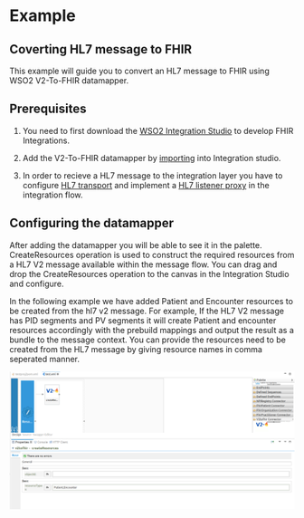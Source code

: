 # Example

## Coverting HL7 message to FHIR

This example will guide you to convert an HL7 message to FHIR using WSO2 V2-To-FHIR datamapper.

## Prerequisites
1. You need to first download the [WSO2 Integration Studio](https://wso2.com/integration/integration-studio/) to develop FHIR Integrations.

2. Add the V2-To-FHIR datamapper by [importing](https://ei.docs.wso2.com/en/latest/micro-integrator/develop/creating-artifacts/adding-connectors/#importing-connectors) into Integration studio.

3. In order to recieve a HL7 message to the integration layer you have to configure [HL7 transport](https://ei.docs.wso2.com/en/7.2.0/micro-integrator/setup/transport_configurations/configuring-transports/#configuring-the-hl7-transport) and implement a [HL7 listener proxy](https://ei.docs.wso2.com/en/7.2.0/micro-integrator/use-cases/examples/hl7-examples/HL7_proxy_service/) in the integration flow.

## Configuring the datamapper


After adding the datamapper you will be able to see it in the palette. CreateResources operation is used to construct the required resources from a HL7 V2 message available within the message flow. You can drag and drop the CreateResources operation to the canvas in the Integration Studio and configure.

In the following example we have added Patient and Encounter resources to be created from the hl7 v2 message. For example, If the HL7 V2 message has PID segments and PV segments it will create Patient and encounter resources accordingly with the prebuild mappings and output the result as a bundle to the message context. You can provide the resources need to be created from the HL7 message by giving resource names in comma seperated manner.

![implementing-business-logic](../../images/learn/fhir-mappers/v2-to-fhir-mapper.png)